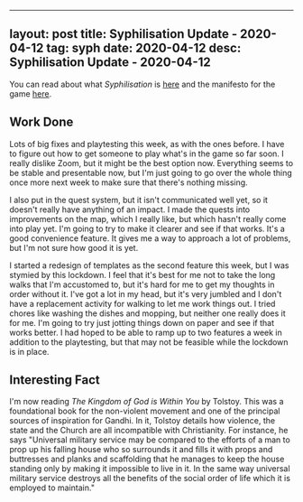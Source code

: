 
---
layout: post
title: Syphilisation Update - 2020-04-12
tag: syph
date: 2020-04-12
desc: Syphilisation Update - 2020-04-12
---


You can read about what *Syphilisation* is [here](/blog/syph/announce) and the manifesto for the game [here](/blog/syph/newManifesto).

## Work Done

Lots of big fixes and playtesting this week, as with the ones before. I have to figure out how to get someone to play what's in the game so far soon. I really dislike Zoom, but it might be the best option now. Everything seems to be stable and presentable now, but I'm just going to go over the whole thing once more next week to make sure that there's nothing missing.


I also put in the quest system, but it isn't communicated well yet, so it doesn't really have anything of an impact. I made the quests into improvements on the map, which I really like, but which hasn't really come into play yet. I'm going to try to make it clearer and see if that works. It's a good convenience feature. It gives me a way to approach a lot of problems, but I'm not sure how good it is yet.


I started a redesign of templates as the second feature this week, but I was stymied by this lockdown. I feel that it's best for me not to take the long walks that I'm accustomed to, but it's hard for me to get my thoughts in order without it. I've got a lot in my head, but it's very jumbled and I don't have a replacement activity for walking to let me work things out. I tried chores like washing the dishes and mopping, but neither one really does it for me. I'm going to try just jotting things down on paper and see if that works better. I had hoped to be able to ramp up to two features a week in addition to the playtesting, but that may not be feasible while the lockdown is in place.

## Interesting Fact

I'm now reading *The Kingdom of God is Within You* by Tolstoy. This was a foundational book for the non-violent movement and one of the principal sources of inspiration for Gandhi. In it, Tolstoy details how violence, the state and the Church are all incompatible with Christianity. For instance, he says "Universal military service may be compared to the efforts of a man to prop up his falling house who so surrounds it and fills it with props and buttresses and planks and scaffolding that he manages to keep the house standing only by making it impossible to live in it. In the same way universal military service destroys all the benefits of the social order of life which it is employed to maintain."

